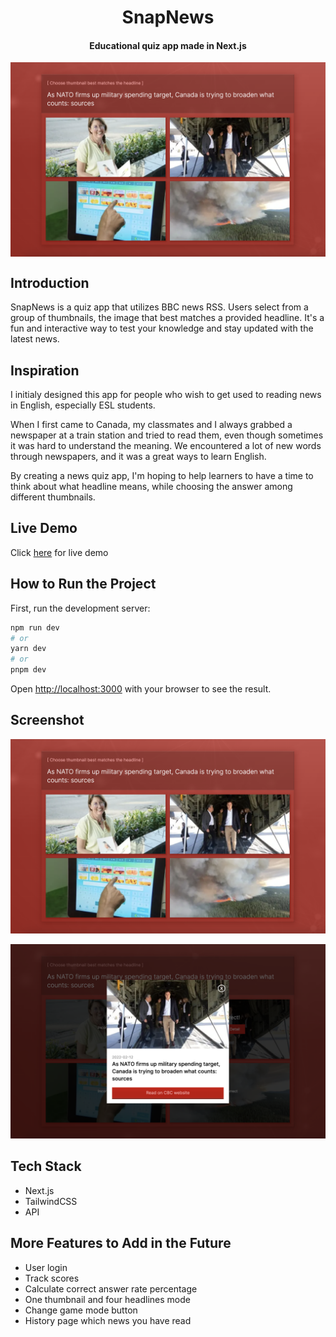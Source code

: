 <h1 align="center">SnapNews</h1>
<h4 align="center">Educational quiz app made in Next.js</h4>
<img src="/public/screenshot/screenshot01.png" align="center" alt="Screenshot">

## Introduction

SnapNews is a quiz app that utilizes BBC news RSS. Users select from a group of thumbnails, the image that best matches a provided headline. It's a fun and interactive way to test your knowledge and stay updated with the latest news.

## Inspiration

I initialy designed this app for people who wish to get used to reading news in English, especially ESL students.

When I first came to Canada, my classmates and I always grabbed a newspaper at a train station and tried to read them, even though sometimes it was hard to understand the meaning. We encountered a lot of new words through newspapers, and it was a great ways to learn English.

By creating a news quiz app, I'm hoping to help learners to have a time to think about what headline means, while choosing the answer among different thumbnails.

## Live Demo

Click [here](https://snap-news.vercel.app/) for live demo

## How to Run the Project

First, run the development server:

```bash
npm run dev
# or
yarn dev
# or
pnpm dev
```

Open [http://localhost:3000](http://localhost:3000) with your browser to see the result.

## Screenshot

![Screenshot](/public/screenshot/screenshot01.png?raw=true "Screenshot")

![Screenshot](/public/screenshot/screenshot02.png?raw=true "Screenshot")

## Tech Stack

- Next.js
- TailwindCSS
- API

## More Features to Add in the Future

- User login
- Track scores
- Calculate correct answer rate percentage
- One thumbnail and four headlines mode
- Change game mode button
- History page which news you have read
